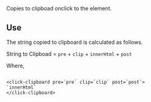 ## <click-clipboard>
Copies to clipboad onclick to the element.

## Use
The string copied to clipboard is calculated as follows.

String to Clipboad = `pre` + `clip` + `innerHtml` + `post`
   
      

Where,

```

<click-clipboard pre=`pre` clip=`clip` post=`post`>
`innerHtml`
</click-clipboard>
```

